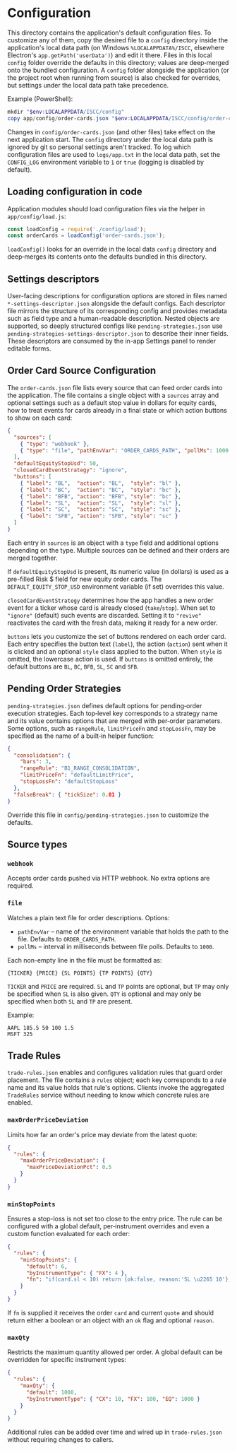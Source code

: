 # Configuration

This directory contains the application's default configuration files. To
customize any of them, copy the desired file to a `config` directory inside the
application's local data path (on Windows `%LOCALAPPDATA%/ISCC`, elsewhere
Electron's `app.getPath('userData')`) and edit it there. Files in this local
`config` folder override the defaults in this directory; values are deep‑merged
onto the bundled configuration. A `config` folder alongside the application (or
the project root when running from source) is also checked for overrides, but
settings under the local data path take precedence.

Example (PowerShell):

```powershell
mkdir "$env:LOCALAPPDATA/ISCC/config"
copy app/config/order-cards.json "$env:LOCALAPPDATA/ISCC/config/order-cards.json"
```

Changes in `config/order-cards.json` (and other files) take effect on the next
application start. The `config` directory under the local data path is ignored
by git so personal settings aren't tracked. To log which configuration files are
used to `logs/app.txt` in the local data path, set the `CONFIG_LOG` environment
variable to `1` or `true` (logging is disabled by default).

## Loading configuration in code

Application modules should load configuration files via the helper in
`app/config/load.js`:

```js
const loadConfig = require('./config/load');
const orderCards = loadConfig('order-cards.json');
```

`loadConfig()` looks for an override in the local data `config` directory and
deep‑merges its contents onto the defaults bundled in this directory.

## Settings descriptors

User-facing descriptions for configuration options are stored in files named
`*-settings-descriptor.json` alongside the default configs. Each descriptor file
mirrors the structure of its corresponding config and provides metadata such as
field type and a human-readable description. Nested objects are supported, so
deeply structured configs like `pending-strategies.json` use
`pending-strategies-settings-descriptor.json` to describe their inner fields.
These descriptors are consumed by the in-app Settings panel to render editable
forms.

## Order Card Source Configuration

The `order-cards.json` file lists every source that can feed order cards into the
application. The file contains a single object with a `sources` array and optional
settings such as a default stop value in dollars for equity cards, how to treat
events for cards already in a final state or which action buttons to show on
each card:

```json
{
  "sources": [
    { "type": "webhook" },
    { "type": "file", "pathEnvVar": "ORDER_CARDS_PATH", "pollMs": 1000 }
  ],
  "defaultEquityStopUsd": 50,
  "closedCardEventStrategy": "ignore",
  "buttons": [
    { "label": "BL",  "action": "BL",  "style": "bl" },
    { "label": "BC",  "action": "BC",  "style": "bc" },
    { "label": "BFB", "action": "BFB", "style": "bc" },
    { "label": "SL",  "action": "SL",  "style": "sl" },
    { "label": "SC",  "action": "SC",  "style": "sc" },
    { "label": "SFB", "action": "SFB", "style": "sc" }
  ]
}
```

Each entry in `sources` is an object with a `type` field and additional options
depending on the type. Multiple sources can be defined and their orders are
merged together.

If `defaultEquityStopUsd` is present, its numeric value (in dollars) is used as a
pre-filled Risk $ field for new equity order cards. The
`DEFAULT_EQUITY_STOP_USD` environment variable (if set) overrides this value.

`closedCardEventStrategy` determines how the app handles a new order event for a
ticker whose card is already closed (`take`/`stop`). When set to `"ignore"`
(default) such events are discarded. Setting it to `"revive"` reactivates the
card with the fresh data, making it ready for a new order.

`buttons` lets you customize the set of buttons rendered on each order card.
Each entry specifies the button text (`label`), the action (`action`) sent when
it is clicked and an optional `style` class applied to the button. When `style`
is omitted, the lowercase action is used. If `buttons` is omitted entirely, the
default buttons are `BL`, `BC`, `BFB`, `SL`, `SC` and `SFB`.


## Pending Order Strategies

`pending-strategies.json` defines default options for pending‑order execution
strategies. Each top‑level key corresponds to a strategy name and its value
contains options that are merged with per‑order parameters. Some options, such
as `rangeRule`, `limitPriceFn` and `stopLossFn`, may be specified as the name of
a built‑in helper function:

```json
{
  "consolidation": {
    "bars": 3,
    "rangeRule": "B1_RANGE_CONSOLIDATION",
    "limitPriceFn": "defaultLimitPrice",
    "stopLossFn": "defaultStopLoss"
  },
  "falseBreak": { "tickSize": 0.01 }
}
```

Override this file in `config/pending-strategies.json` to customize the defaults.

## Source types

### `webhook`
Accepts order cards pushed via HTTP webhook. No extra options are required.

### `file`
Watches a plain text file for order descriptions. Options:

- `pathEnvVar` – name of the environment variable that holds the path to the
  file. Defaults to `ORDER_CARDS_PATH`.
- `pollMs` – interval in milliseconds between file polls. Defaults to `1000`.

Each non-empty line in the file must be formatted as:

```
{TICKER} {PRICE} {SL POINTS} {TP POINTS} {QTY}
```

`TICKER` and `PRICE` are required. `SL` and `TP` points are optional, but `TP`
may only be specified when `SL` is also given. `QTY` is optional and may only be
specified when both `SL` and `TP` are present.

Example:

```
AAPL 185.5 50 100 1.5
MSFT 325
```


## Trade Rules

`trade-rules.json` enables and configures validation rules that guard order
placement. The file contains a `rules` object; each key corresponds to a rule
name and its value holds that rule's options. Clients invoke the aggregated
`TradeRules` service without needing to know which concrete rules are enabled.

### `maxOrderPriceDeviation`
Limits how far an order's price may deviate from the latest quote:

```json
{
  "rules": {
    "maxOrderPriceDeviation": {
      "maxPriceDeviationPct": 0.5
    }
  }
}
```

### `minStopPoints`
Ensures a stop-loss is not set too close to the entry price. The rule can be
configured with a global default, per‑instrument overrides and even a custom
function evaluated for each order:

```json
{
  "rules": {
    "minStopPoints": {
      "default": 6,
      "byInstrumentType": { "FX": 4 },
      "fn": "if(card.sl < 10) return {ok:false, reason:'SL \u2265 10'}; return {ok:true};"
    }
  }
}
```

If `fn` is supplied it receives the order `card` and current `quote` and should
return either a boolean or an object with an `ok` flag and optional `reason`.

### `maxQty`
Restricts the maximum quantity allowed per order. A global default can be
overridden for specific instrument types:

```json
{
  "rules": {
    "maxQty": {
      "default": 1000,
      "byInstrumentType": { "CX": 10, "FX": 100, "EQ": 1000 }
    }
  }
}
```

Additional rules can be added over time and wired up in `trade-rules.json`
without requiring changes to callers.

